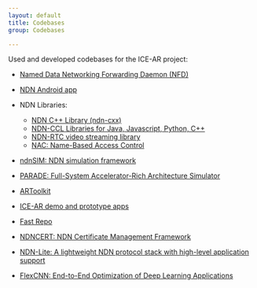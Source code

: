 ```yaml
---
layout: default
title: Codebases
group: Codebases

---
```


Used and developed codebases for the ICE-AR project:

- [Named Data Networking Forwarding Daemon (NFD)](https://named-data.net/doc/NFD)

- [NDN Android app](https://github.com/named-data-mobile/NFD-android)

- NDN Libraries:

  * [NDN C++ Library (ndn-cxx)](https://named-data.net/doc/ndn-cxx)
  * [NDN-CCL Libraries for Java, Javascript, Python, C++](https://named-data.net/codebase/platform/ndn-ccl/)
  * [NDN-RTC video streaming library](https://github.com/remap/ndnrtc)
  * [NAC: Name-Based Access Control](https://github.com/named-data/name-based-access-control)

- [ndnSIM: NDN simulation framework](https://ndnsim.net)

- [PARADE: Full-System Accelerator-Rich Architecture Simulator](http://vast.cs.ucla.edu/software/parade-ara-simulator)

- [ARToolkit](https://artoolkit.org/)

- [ICE-AR demo and prototype apps](https://github.com/remap/ice-ar)

- [Fast Repo](https://github.com/remap/fast-repo)

- [NDNCERT: NDN Certificate Management Framework](https://github.com/named-data/ndncert)

- [NDN-Lite: A lightweight NDN protocol stack with high-level application support](https://ndn-lite.named-data.net/)

- [FlexCNN: End-to-End Optimization of Deep Learning Applications](https://vast.cs.ucla.edu/software/flexcnn-end-end-optimization-deep-learning-applications)
